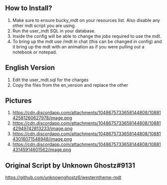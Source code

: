 ## How to Install?

1. Make sure to ensure bucky_mdt on your resources list. Also disable any other mdt script you are using.
2. Run the user_mdt SQL in your database.
3. Inside the config will be able to change the jobs required to use the mdt.
4. To bring up the mdt use /mdt in chat (this can be changed in config) and it bring up the mdt with an animation as if you were pulling out a notebook or notepad.

## English Version

1. Edit the user_mdt.sql for the charges
2. Copy the files from the en_version and replace the other

## Pictures
1. https://cdn.discordapp.com/attachments/1048675733658144808/1088142581260627978/image.png
2. https://cdn.discordapp.com/attachments/1048675733658144808/1088142949742813233/image.png
3. https://cdn.discordapp.com/attachments/1048675733658144808/1088143016071548948/image.png
4. https://cdn.discordapp.com/attachments/1048675733658144808/1088143145914601562/image.png

## Original Script by Unknown Ghostz#9131
https://github.com/unknownghostz6/westerntheme-mdt